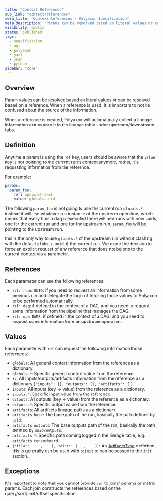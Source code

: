 ```yaml
---
title: "Context References"
sub_link: "context/references"
meta_title: "Context References - Polyaxon Specification"
meta_description: "Params can be resolved based on literal values or can be resolved based on a reference."
visibility: public
status: published
tags:
  - specification
  - api
  - polyaxon
  - yaml
  - json
  - python
sidebar: "core"
---
```


## Overview

Param values can be resolved based on literal values or can be resolved based on a reference.
When a reference is used, it is important to not be confused about the source of the information.

When a reference is created, Polyaxon will automatically collect a lineage information and expose it in the lineage table under upstream/downstream tabs.

## Definition

Anytime a param is using the `ref` key, users should be aware that the `value` key is not pointing to the current run's context anymore, rather,
it's requesting information from the reference.

For example:

```yaml
params:
  param_foo:
    ref: ops.upstream1
    value: globals.uuid
```

The following `param_foo` is not going to use the current run `globals.*` instead it will use whatever run instance of the upstream operation, 
which means that every time a dag is executed there will new runs with new uuids, one for the current run and one for the upstream run, `param_foo` will be pointing to the upstream run.

this is the only way to use `globals.*` of the upstream run without clashing with the default `globals.uuid` of the current run. 
We made the decision to force an explicit request of any reference that does not belong to the current context via a parameter.

## References

Each parameter can use the following references:

 * `ref: runs.UUID`: if you need to request an information from some previous run and delegate the logic of fetching those values to Polyaxon to be performed automatically. 
 * `ref: dag`: if defined in the context of a DAG, and you need to request some information from the pipeline that manages the DAG.
 * `ref: ops.NAME`: if defined in the context of a DAG, and you need to request some information from an upstream operation.
 
## Values

Each parameter with `ref` can request the following information those references:

 * `globals`: All general context information from the reference as a dictionary.
 * `globals.*`: Specific general context value from the reference.
 * `io`: All Inputs/outputs/artifacts information from the reference as a dictionary `{"inputs": {}, "outputs": {}, "artifacts": {}}`.
 * `inputs`: All inputs (key -> value) from the reference as a dictionary.
 * `inputs.*`: Specific input value from the reference.
 * `outputs`: All outputs (key -> value) from the reference as a dictionary.
 * `outputs.*`: Specific output value from the reference.
 * `artifacts`: All artifacts lineage paths as a dictionary.
 * `artifacts.base`: The base path of the run, basically the path defined by `uuid`.
 * `artifacts.outputs`: The base outputs path of the run, basically the path defined by `uuid/outputs`.
 * `artifacts.*`: Specific path coming logged in the lineage table, e.g. `artifacts.tensorboard`.
 * `{"file": [..., ...], "dirs": [..., ...]}`: An [ArtifactsType](/docs/core/specification/types/#v1artifactstype) definition, this is generally can be used with `toInit` or can be passed to the `init` section. 
 

## Exceptions

It's important to note that you cannot provide `ref` to joins' params or matrix params.
Each join constructs the references based on the query/sort/limit/offset specification.
